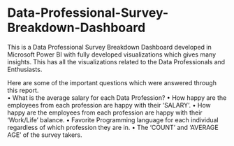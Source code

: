 # Data-Professional-Survey-Breakdown-Dashboard
This is a Data Professional Survey Breakdown Dashboard developed in Microsoft Power BI with fully developed visualizations which gives many insights. This has all the visualizations related to the Data Professionals and Enthusiasts.

Here are some of the important questions which were answered through this report.  
•	What is the average salary for each Data Profession?
•	How happy are the employees from each profession are happy with their ‘SALARY’. 
•	How happy are the employees from each profession are happy with their ‘Work/Life’ balance. 
•	Favorite Programming language for each individual regardless of which profession they are in.
•	The ‘COUNT’ and ‘AVERAGE AGE’ of the survey takers.  





